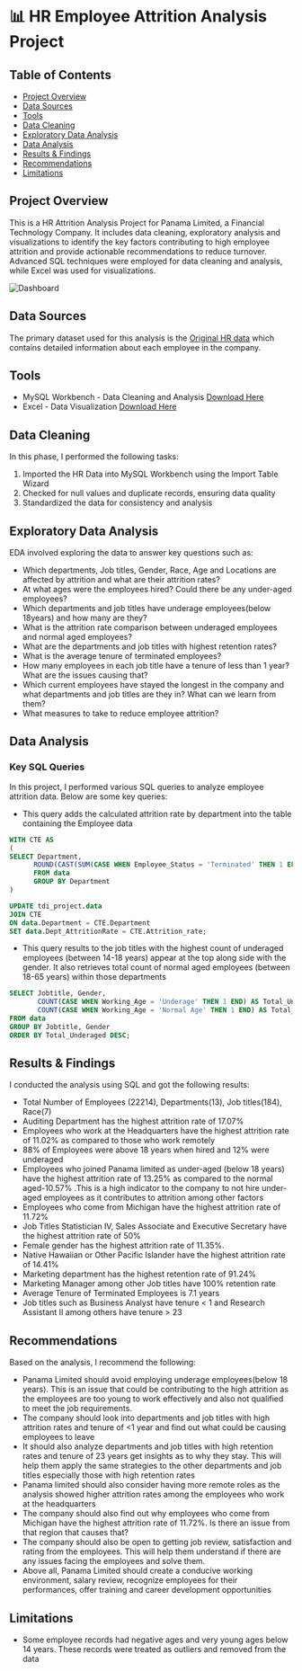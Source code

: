 # 📊 HR Employee Attrition Analysis Project

## Table of Contents
- [Project Overview](#project-overview)
- [Data Sources](#data-sources)
- [Tools](#tools)
- [Data Cleaning](#data-cleaning)
- [Exploratory Data Analysis](#exploratory-data-analysis)
- [Data Analysis](#data-analysis)
- [Results & Findings](#results--findings)
- [Recommendations](#recommendations)
- [Limitations](#limitations)

## Project Overview
This is a HR Attrition Analysis Project for Panama Limited, a Financial Technology Company. It includes data cleaning, exploratory analysis and visualizations to identify the key factors contributing to high employee attrition and provide actionable recommendations to reduce turnover. Advanced SQL techniques were employed for data cleaning and analysis, while Excel was used for visualizations.

![Dashboard](https://github.com/user-attachments/assets/f5c8f25f-1c73-4b73-b08e-38545806c64f)


## Data Sources
The primary dataset used for this analysis is the [Original HR data](https://github.com/Fatma-Dahir/HR-Employee-Attrition-Analysis-Project/blob/main/Original%20HR%20data.xlsx) which contains detailed information about each employee in the company.

## Tools
- MySQL Workbench - Data Cleaning and Analysis [Download Here](https://dev.mysql.com/downloads/installer/)
- Excel - Data Visualization [Download Here](https://www.microsoft.com/)

## Data Cleaning
In this phase, I performed the following tasks:
1. Imported the HR Data into MySQL Workbench using the Import Table Wizard
2. Checked for null values and duplicate records, ensuring data quality
3. Standardized the data for consistency and analysis

## Exploratory Data Analysis
EDA involved exploring the data to answer key questions such as:
- Which departments, Job titles, Gender, Race, Age and Locations are affected by attrition and what are their attrition rates?
- At what ages were the employees hired? Could there be any under-aged employees?
- Which departments and job titles have underage employees(below 18years) and how many are they?
- What is the attrition rate comparison between underaged employees and normal aged employees?
- What are the departments and job titles with highest retention rates?
- What is the average tenure of terminated employees?
- How many employees in each job title have a tenure of less than 1 year? What are the issues causing that?
- Which current employees have stayed the longest in the company and what departments and job titles are they in? What can we learn from them?
- What measures to take to reduce employee attrition?

## Data Analysis
### Key SQL Queries
In this project, I performed various SQL queries to analyze employee attrition data. Below are some key queries: 
- This query adds the calculated attrition rate by department into the table containing the Employee data
 ```sql
WITH CTE AS
(
SELECT Department,
       ROUND(CAST(SUM(CASE WHEN Employee_Status = 'Terminated' THEN 1 ELSE 0 END)AS FLOAT) *100 / COUNT(*),2) AS Attrition_rate
       FROM data
       GROUP BY Department
)

UPDATE tdi_project.data
JOIN CTE 
ON data.Department = CTE.Department 
SET data.Dept_AttritionRate = CTE.Attrition_rate;
```
- This query results to the job titles with the highest count of underaged employees (between 14-18 years) appear at the top along side with the gender. It also retrieves total count of normal aged employees (between 18-65 years) within those departments
```sql
SELECT Jobtitle, Gender,
       COUNT(CASE WHEN Working_Age = 'Underage' THEN 1 END) AS Total_Underaged,
       COUNT(CASE WHEN Working_Age = 'Normal Age' THEN 1 END) AS Total_NormalAged
FROM data
GROUP BY Jobtitle, Gender
ORDER BY Total_Underaged DESC;
```

## Results & Findings
I conducted the analysis using SQL and got the following results:
- Total Number of Employees (22214),  Departments(13),  Job titles(184),  Race(7)
- Auditing Department has the highest attrition rate of 17.07%
- Employees who work at the Headquarters have the highest attrition rate of 11.02% as compared to those who work remotely
- 88% of Employees were above 18 years when hired and 12% were underaged
- Employees who joined Panama limited as under-aged (below 18 years) have the highest attrition rate of 13.25% as compared to the normal aged-10.57% .This is a high indicator to the company to not hire under-aged employees as it contributes to attrition among other factors
- Employees who come from Michigan have the highest attrition rate of 11.72%
- Job Titles Statistician IV, Sales Associate and Executive Secretary have the highest attrition rate of 50%
- Female gender has the highest attrition rate of 11.35%.
- Native Hawaiian or Other Pacific Islander have the highest attrition rate of 14.41%
- Marketing department has the highest retention rate of 91.24%
- Marketing Manager among other Job titles have 100% retention rate 
- Average Tenure of Terminated Employees is 7.1 years
- Job titles such as Business Analyst have tenure < 1 and Research Assistant II among others have tenure > 23

## Recommendations
Based on the analysis, I recommend the following:
- Panama Limited should avoid employing underage employees(below 18 years). This is an issue that could be contributing to the high attrition as the employees are too young to work effectively and also not qualified to meet the job requirements.
- The company should look into departments and job titles with high attrition rates and tenure of <1 year and find out what could be causing employees to leave
- It should also analyze departments and job titles with high retention rates and tenure of 23 years get insights as to why they stay. This will help them apply the same strategies to the other departments and job titles especially those with high retention rates
- Panama limited should also consider having more remote roles as the analysis showed higher attrition rates among the employees who work at the headquarters
- The company should also find out why employees who come from Michigan have the  highest attrition rate of 11.72%. Is there an issue from that region that causes that?
- The company should also be open to getting job review, satisfaction and rating from the employees. This will help them understand if there are any issues facing the employees and solve them.
- Above all, Panama Limited should create a conducive working environment, salary review, recognize employees for their performances, offer training and career development opportunities 

## Limitations
- Some employee records had negative ages and very young ages below 14 years. These records were treated as outliers and removed from the data



